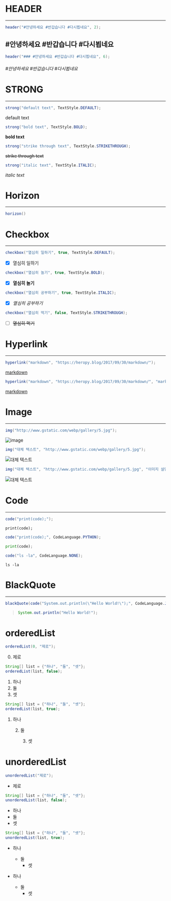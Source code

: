 
# HEADER
---
```java
header("#안녕하세요 #반갑습니다 #다시뵙네요", 2);
```
## #안녕하세요 #반갑습니다 #다시뵙네요

```java
header("### #안녕하세요 #반갑습니다 #다시뵙네요", 6);
```
###### #안녕하세요 #반갑습니다 #다시뵙네요

# STRONG
---
```java
strong("default text", TextStyle.DEFAULT);
```
default text

```java
strong("bold text", TextStyle.BOLD);
```
**bold text**

```java
strong("strike through text", TextStyle.STRIKETHROUGH);
```
~~strike through text~~

```java
strong("italic text", TextStyle.ITALIC);
```
*italic text*

# Horizon
---
```java
horizon()
```

# Checkbox
---
```java
checkbox("열심히 일하기", true, TextStyle.DEFAULT);
```
- [x] 열심히 일하기
```java
checkbox("열심히 놀기", true, TextStyle.BOLD);
```
- [x] **열심히 놀기**
```java
checkbox("열심히 공부하기", true, TextStyle.ITALIC);
```
- [x] *열심히 공부하기*
```java
checkbox("열심히 먹기", false, TextStyle.STRIKETHROUGH);
```
- [ ] ~~열심히 먹기~~

# Hyperlink
---
```java
hyperlink("markdown", "https://heropy.blog/2017/09/30/markdown/");
```
[markdown](https://heropy.blog/2017/09/30/markdown/)
```java
hyperlink("markdown", "https://heropy.blog/2017/09/30/markdown/", "markdown 강의");
```
[markdown](https://heropy.blog/2017/09/30/markdown/ "markdown 강의")

# Image
---
```java
img("http://www.gstatic.com/webp/gallery/5.jpg");
```
![image](http://www.gstatic.com/webp/gallery/5.jpg)

```java
img("대체 텍스트", "http://www.gstatic.com/webp/gallery/5.jpg");
```
![대체 텍스트](http://www.gstatic.com/webp/gallery/5.jpg)

```java
img("대체 텍스트", "http://www.gstatic.com/webp/gallery/5.jpg", "이미지 설명");
```
![대체 텍스트](http://www.gstatic.com/webp/gallery/5.jpg "이미지 설명")

# Code
---
```java
code("print(code);");
```
`print(code);`

```java
code("print(code);", CodeLanguage.PYTHON);
```
```python
print(code);
```

```java
code("ls -la", CodeLanguage.NONE);
```
```
ls -la
```

# BlackQuote
---
```java
blackQuote(code("System.out.println(\"Hello World!\");", CodeLanguage.JAVA), 1)
```
> ```java
> System.out.println("Hello World!");
> ```

# orderedList
```java
orderedList(0, "제로");
```
0. 제로

```java
String[] list = {"하나", "둘", "셋"};
orderedList(list, false);
```
1. 하나
2. 둘
3. 셋

```java
String[] list = {"하나", "둘", "셋"};
orderedList(list, true);
```
1. 하나

    2. 둘

        3. 셋


# unorderedList
```java
unorderedList("제로");
```
* 제로
```java
String[] list = {"하나", "둘", "셋"};
unorderedList(list, false);
```
* 하나
* 둘
* 셋

```java
String[] list = {"하나", "둘", "셋"};
unorderedList(list, true);
```
* 하나
    * 둘
        * 셋
        
        
* 하나
    * 둘
        * 셋
       
